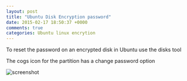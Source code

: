 ```yaml
---
layout: post
title: "Ubuntu Disk Encryption password"
date: 2015-02-17 18:50:37 +0000
comments: true
categories: Ubuntu linux encrytion
---
```



To reset the password on an encrypted disk in Ubuntu use the disks tool

The cogs icon for the partition has a change password option

![screenshot](/images/posts/ubuntu-disk-envryption-password.png)

